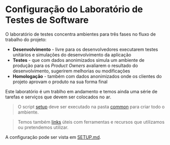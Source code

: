 # Configuração do Laboratório de Testes de Software

O laboratório de testes concentra ambientes para três fases no fluxo de trabalho do projeto:

* **Desenvolvimento** - livre para os desenvolvedores executarem testes unitários e simulações do desenvolvimento da aplicação
* **Testes** - que com dados anonimizados simula um ambiente de produção para os _Product Owners_ avaliarem o resultado do desenvolvimento, sugerirem melhorias ou modificações
* **Homologação** - também com dados anonimizados onde os clientes do projeto aprovam o produto na sua forma final

Este laboratório é um trablho em andamento e temos ainda uma série de tarefas e serviços que devem ser colocados no ar. 

> O script [setup](./common/setup) deve ser executado na pasta [common](./common) para criar todo o ambiente.

> Temos também [links](./LINKS.md) úteis com ferramentas e recursos que utilizamos ou pretendemos utilizar.

A configuração pode ser vista em [SETUP.md](./SETUP.md).
